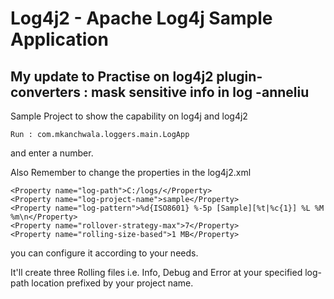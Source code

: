 # Log4j2 - Apache Log4j Sample Application
## My update to Practise on log4j2 plugin-converters : mask sensitive info in log -anneliu

Sample Project to show the capability on log4j and log4j2

	Run : com.mkanchwala.loggers.main.LogApp

and enter a number.

Also Remember to change the properties in the log4j2.xml

	<Property name="log-path">C:/logs/</Property>
	<Property name="log-project-name">sample</Property>
	<Property name="log-pattern">%d{ISO8601} %-5p [Sample][%t|%c{1}] %L %M %m\n</Property>
	<Property name="rollover-strategy-max">7</Property>
	<Property name="rolling-size-based">1 MB</Property>

 you can configure it according to your needs.
 
 It'll create three Rolling files i.e. Info, Debug and Error at your specified log-path location prefixed by your project name.

